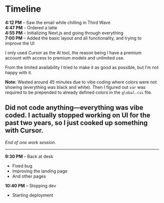 # Timeline

**4:12 PM** – Saw the email while chilling in Third Wave  
**4:47 PM** – Ordered a latte  
**4:55 PM** – Initializing Next.js and going through everything  
**7:00 PM** – Added the basic layout and all functionality, and trying to improve the UI  

I only used Cursor as the AI tool, the reason being I have a premium account with access to premium models and unlimited use.  

From the limited availability I tried to make it as good as possible, but I’m not happy with it.  

**Note:** Wasted around 45 minutes due to vibe coding where colors were not showing (everything was black and white). Then I figured out `var` was required to be prepended to already defined colors in the `global.css` file.  

Did not code anything—everything was vibe coded. I actually stopped working on UI for the past two years, so I just cooked up something with Cursor.  
---
_End of one work session._  

---

**9:30 PM** – Back at desk  
- Fixed bug  
- Improving the landing page  
- And other pages  

**10:40 PM** – Stopping dev  
- Starting deployment  
